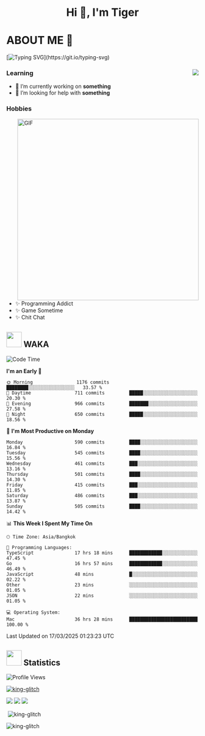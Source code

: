 <h1 align="center">Hi 👋, I'm Tiger</h1>




# ABOUT ME 💬

[![Typing SVG](https://readme-typing-svg.herokuapp.com?color=22F771&vCenter=true&lines=A+perssionate+developer+from+nowhere.)](https://git.io/typing-svg)

<div>
 <img align="right" src="https://spotify-github-profile.vercel.app/api/view?uid=12129734423&cover_image=false&theme=default&bar_color=22d016&bar_color_cover=true" />
 <h3>Learning</h3>
 
 <ul>
  <li>🔭 I’m currently working on <b>something</b></li>
  <li>🤝 I’m looking for help with <b>something</b></li>
 </ul>
 
</div>
<div>
 <h3>Hobbies</h3>
 <img align="right" height="475px"  alt="GIF" src="https://i.pinimg.com/originals/1f/b7/db/1fb7dbee557e5ed509f7517da8a84d58.gif" />
 <ul>
  <li>✨ Programming Addict</li>
  <li>✨ Game Sometime</li>
  <li>✨ Chit Chat</li>
 </ul>
 
</div>



## <img height="40" src="https://raw.githubusercontent.com/innng/innng/master/assets/kyubey.gif"/> WAKA

<!--START_SECTION:waka-->
![Code Time](http://img.shields.io/badge/Code%20Time-3%2C542%20hrs%2046%20mins-blue)

**I'm an Early 🐤** 

```text
🌞 Morning                1176 commits        ████████░░░░░░░░░░░░░░░░░   33.57 % 
🌆 Daytime                711 commits         █████░░░░░░░░░░░░░░░░░░░░   20.30 % 
🌃 Evening                966 commits         ███████░░░░░░░░░░░░░░░░░░   27.58 % 
🌙 Night                  650 commits         █████░░░░░░░░░░░░░░░░░░░░   18.56 % 
```
📅 **I'm Most Productive on Monday** 

```text
Monday                   590 commits         ████░░░░░░░░░░░░░░░░░░░░░   16.84 % 
Tuesday                  545 commits         ████░░░░░░░░░░░░░░░░░░░░░   15.56 % 
Wednesday                461 commits         ███░░░░░░░░░░░░░░░░░░░░░░   13.16 % 
Thursday                 501 commits         ████░░░░░░░░░░░░░░░░░░░░░   14.30 % 
Friday                   415 commits         ███░░░░░░░░░░░░░░░░░░░░░░   11.85 % 
Saturday                 486 commits         ███░░░░░░░░░░░░░░░░░░░░░░   13.87 % 
Sunday                   505 commits         ████░░░░░░░░░░░░░░░░░░░░░   14.42 % 
```


📊 **This Week I Spent My Time On** 

```text
🕑︎ Time Zone: Asia/Bangkok

💬 Programming Languages: 
TypeScript               17 hrs 18 mins      ████████████░░░░░░░░░░░░░   47.45 % 
Go                       16 hrs 57 mins      ████████████░░░░░░░░░░░░░   46.49 % 
JavaScript               48 mins             █░░░░░░░░░░░░░░░░░░░░░░░░   02.22 % 
Other                    23 mins             ░░░░░░░░░░░░░░░░░░░░░░░░░   01.05 % 
JSON                     22 mins             ░░░░░░░░░░░░░░░░░░░░░░░░░   01.05 % 

💻 Operating System: 
Mac                      36 hrs 28 mins      █████████████████████████   100.00 % 
```


 Last Updated on 17/03/2025 01:23:23 UTC
<!--END_SECTION:waka-->
## <img height="40" src="https://raw.githubusercontent.com/innng/innng/master/assets/kyubey.gif"/> Statistics
![Profile Views](https://komarev.com/ghpvc/?username=king-glitch)  

<p align="left"> 
 <a href="https://github.com/ryo-ma/github-profile-trophy">
  <img src="https://github-profile-trophy.vercel.app/?username=king-glitch&theme=dracula" alt="king-glitch" />
 </a> </p>

![](https://github-profile-summary-cards.vercel.app/api/cards/profile-details?username=king-glitch&theme=dracula)
![](https://github-profile-summary-cards.vercel.app/api/cards/stats?username=king-glitch&theme=dracula) 
![](https://github-profile-summary-cards.vercel.app/api/cards/productive-time?username=king-glitch&theme=dracula)


<p>&nbsp;<img align="center" src="https://github-readme-stats.vercel.app/api?username=king-glitch&theme=dracula" alt="king-glitch" /></p>

<p><img align="center" src="https://github-readme-streak-stats.herokuapp.com/?user=king-glitch&theme=dracula" alt="king-glitch" /></p>
